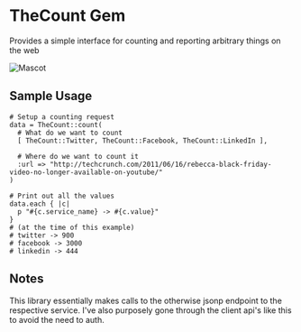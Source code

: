 TheCount Gem
====================
Provides a simple interface for counting and reporting arbitrary things on the web

![Mascot](http://4.bp.blogspot.com/-TCPvrnG-KCs/TfMjpWepAKI/AAAAAAAAJWA/49r4o_q6JaA/s1600/TheCount.jpg)


Sample Usage
-------------------
    # Setup a counting request
    data = TheCount::count(
      # What do we want to count
      [ TheCount::Twitter, TheCount::Facebook, TheCount::LinkedIn ],
      
      # Where do we want to count it
      :url => "http://techcrunch.com/2011/06/16/rebecca-black-friday-video-no-longer-available-on-youtube/"
    )
    
    # Print out all the values
    data.each { |c|
      p "#{c.service_name} -> #{c.value}"
    }
    # (at the time of this example)
    # twitter -> 900
    # facebook -> 3000
    # linkedin -> 444

Notes
-------------------
This library essentially makes calls to the otherwise jsonp endpoint to the respective service. I've also purposely gone through the client api's like this to avoid the need to auth.